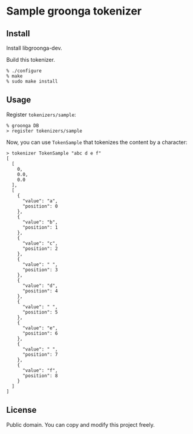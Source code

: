 # Sample groonga tokenizer

## Install

Install libgroonga-dev.

Build this tokenizer.

    % ./configure
    % make
    % sudo make install

## Usage

Register `tokenizers/sample`:

    % groonga DB
    > register tokenizers/sample

Now, you can use `TokenSample` that tokenizes the content by a
character:

    > tokenizer TokenSample "abc d e f"
    [
      [
        0,
        0.0,
        0.0
      ],
      [
        {
          "value": "a",
          "position": 0
        },
        {
          "value": "b",
          "position": 1
        },
        {
          "value": "c",
          "position": 2
        },
        {
          "value": " ",
          "position": 3
        },
        {
          "value": "d",
          "position": 4
        },
        {
          "value": " ",
          "position": 5
        },
        {
          "value": "e",
          "position": 6
        },
        {
          "value": " ",
          "position": 7
        },
        {
          "value": "f",
          "position": 8
        }
      ]
    ]

## License

Public domain. You can copy and modify this project freely.
